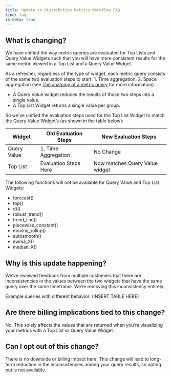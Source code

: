 ```yaml
---
title: Update to Distribution Metrics Workflow FAQ
kind: faq
is_beta: true
---
```


## What is changing?

We have unified the way metric queries are evaluated for Top Lists and Query Value Widgets such that you will have more consistent results for the same metric viewed in a Top List and a Query Value Widget. 

As a refresher, regardless of the type of widget, each metric query consists of the same two evaluation steps to start: 1. Time aggregation, 2. Space aggregation (see [The anatomy of a metric query][1] for more information). 

* A Query Value widget reduces the results of those two steps into a single value.
* A Top List Widget returns a single value per group.

So we’ve unified the evaluation steps used for the Top List Widget to match the Query Value Widget’s (as shown in the table below):


  | Widget                               | Old Evaluation Steps                                                                                                     | New Evaluation Steps             |
|-------------------------------------------|----------------------------------------------------------------------------------------------------------------|----------------------------------------------------|
| Query Value                              | 1. Time Aggregation | No Change  |
| Top List | Evaluation Steps Here | Now matches Query Value widget|

The following functions will not be available for Query Value and Top List Widgets: 
* forecast()
* top()
* dt()
* robust_trend()
* trend_line()
* piecewise_constant()
* moving_rollup()
* autosmooth()
* ewma_X()
* median_X()

## Why is this update happening? 

We’ve received feedback from multiple customers that there are inconsistencies in the values between the two widgets that have the same query over the same timeframe. We’re removing this inconsistency entirely. 

Example queries with different behavior:
(INSERT TABLE HERE) 

## Are there billing implications tied to this change? 

No. This solely affects the values that are returned when you’re visualizing your metrics with a Top List or Query Value Widget. 

## Can I opt out of this change?

There is no downside or billing impact here. This change will lead to long-term reduction in the inconsistencies among your query results, so opting out is not available.






[1]: https://docs.datadoghq.com/metrics/#anatomy-of-a-metric-query
